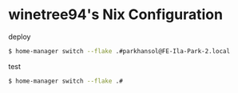 # winetree94's Nix Configuration

deploy

```bash
$ home-manager switch --flake .#parkhansol@FE-Ila-Park-2.local
```

test

```bash
$ home-manager switch --flake .#
```